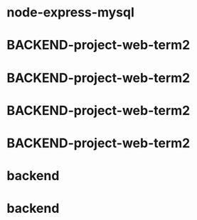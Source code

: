 # node-express-mysql
# BACKEND-project-web-term2
# BACKEND-project-web-term2
# BACKEND-project-web-term2
# BACKEND-project-web-term2
# backend
# backend
